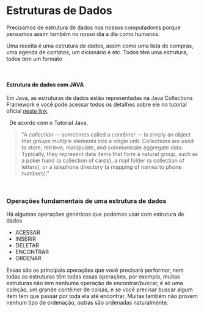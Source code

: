 
# Estruturas de Dados

Precisamos de estrutura de dados nos nossos computadores porque pensamos assim também no nosso dia a dia como humanos.

Uma receita é uma estrutura de dados, assim como uma lista de compras, uma agenda de contatos, um dicionário e etc. Todos têm uma estrutura, todos tem um formato


&nbsp;
#### Estrutura de dados com JAVA

Em Java, as estruturas de dados estão representadas na Java Collections Framework e você pode acessar todos os detalhes sobre ele no tutorial oficial [neste link](https://docs.oracle.com/javase/tutorial/collections/index.html). 


&nbsp;
De acordo com o Tutorial Java, 

> "A _collection_ — sometimes called a contêiner — is simply an object that groups multiple elements into a single unit. Collections are used to store, retrieve, manipulate, and communicate aggregate data. Typically, they represent data items that form a natural group, such as a poker hand (a collection of cards), a mail folder (a collection of letters), or a telephone directory (a mapping of names to phone numbers)."


&nbsp;
### Operações fundamentais de uma estrutura de dados
Há algumas operações genéricas que podemos usar com estrutura de dados

* ACESSAR
* INSERIR
* DELETAR
* ENCONTRAR
* ORDENAR

Essas são as principais operações que você precisará performar, nem todas as estruturas têm todas essas operações, por exemplo, muitas estruturas não tem nenhuma operação de encontrar/buscar, é só uma coleção, um grande contêiner de coisas, e se você precisar buscar algum item tem que passar por toda ela até encontrar. Muitas também não provem nenhum tipo de ordenação, outras são ordenadas naturalmente.
